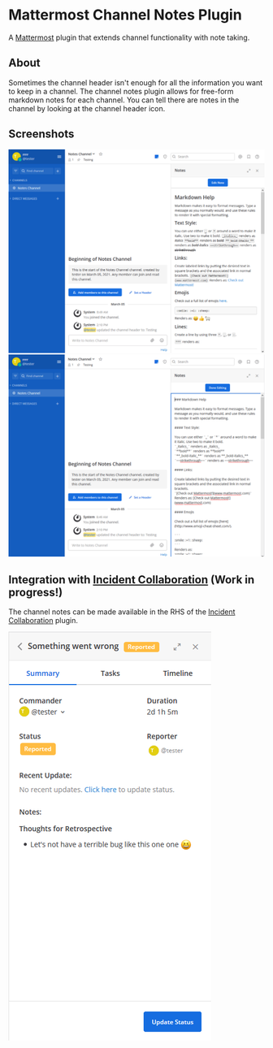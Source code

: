 # Mattermost Channel Notes Plugin

A [Mattermost](https://mattermost.com) plugin that extends channel functionality with note taking.

## About

Sometimes the channel header isn't enough for all the information you want to keep in a channel. The channel notes plugin allows for free-form markdown notes for each channel. You can tell there are notes in the channel by looking at the channel header icon.


## Screenshots
![Screenshot 1](./assets/screenshot1.png)
![Screenshot 2](./assets/screenshot2.png)


## Integration with [Incident Collaboration](https://github.com/mattermost/mattermost-plugin-incident-collaboration) (Work in progress!)

The channel notes can be made available in the RHS of the [Incident Collaboration](https://github.com/mattermost/mattermost-plugin-incident-collaboration) plugin.

![Integration Screenshot](./assets/incidentintegration.png)

